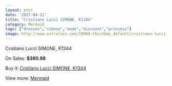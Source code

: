 ```yaml
---
layout: post
date: '2017-04-11'
title: "Cristiano Lucci SIMONE, K1344"
category: Mermaid
tags: ["dresses","simone","made","discount","princess"]
image: http://www.extralace.com/10980-thickbox_default/cristiano-lucci-simone-k1344.jpg
---
```

Cristiano Lucci SIMONE, K1344

On Sales: **$360.98**
<a href="https://www.extralace.com/mermaid/5172-cristiano-lucci-simone-k1344.html"><amp-img layout="responsive" width="600" height="600" src="//www.extralace.com/10980-thickbox_default/cristiano-lucci-simone-k1344.jpg" alt="Cristiano Lucci SIMONE, K1344 0" /></a>
<a href="https://www.extralace.com/mermaid/5172-cristiano-lucci-simone-k1344.html"><amp-img layout="responsive" width="600" height="600" src="//www.extralace.com/10982-thickbox_default/cristiano-lucci-simone-k1344.jpg" alt="Cristiano Lucci SIMONE, K1344 1" /></a>
<a href="https://www.extralace.com/mermaid/5172-cristiano-lucci-simone-k1344.html"><amp-img layout="responsive" width="600" height="600" src="//www.extralace.com/10981-thickbox_default/cristiano-lucci-simone-k1344.jpg" alt="Cristiano Lucci SIMONE, K1344 2" /></a>

Buy it: [Cristiano Lucci SIMONE, K1344](https://www.extralace.com/mermaid/5172-cristiano-lucci-simone-k1344.html "Cristiano Lucci SIMONE, K1344")

View more: [Mermaid](https://www.extralace.com/5-mermaid "Mermaid")